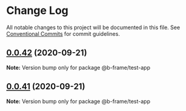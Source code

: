 # Change Log

All notable changes to this project will be documented in this file.
See [Conventional Commits](https://conventionalcommits.org) for commit guidelines.

## [0.0.42](https://github.com/b-frame/b-frame/compare/v0.0.40...v0.0.42) (2020-09-21)

**Note:** Version bump only for package @b-frame/test-app





## [0.0.41](https://github.com/b-frame/b-frame/compare/v0.0.40...v0.0.41) (2020-09-21)

**Note:** Version bump only for package @b-frame/test-app
